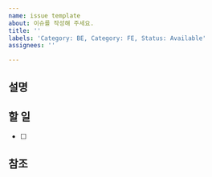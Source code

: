 ```yaml
---
name: issue template
about: 이슈를 작성해 주세요.
title: ''
labels: 'Category: BE, Category: FE, Status: Available'
assignees: ''

---
```


## 설명

## 할 일
- [ ]

## 참조
